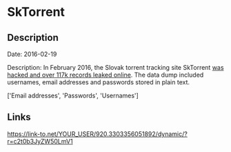 # SkTorrent

## Description

Date: 2016-02-19

Description:
In February 2016, the Slovak torrent tracking site SkTorrent <a href="http://tech.sme.sk/c/20099331/hackeri-ukradli-na-slovensku-118-tisic-identit.html" target="_blank" rel="noopener">was hacked and over 117k records leaked online</a>. The data dump included usernames, email addresses and passwords stored in plain text.


['Email addresses', 'Passwords', 'Usernames']

## Links

https://link-to.net/YOUR_USER/920.3303356051892/dynamic/?r=c2t0b3JyZW50LmV1
